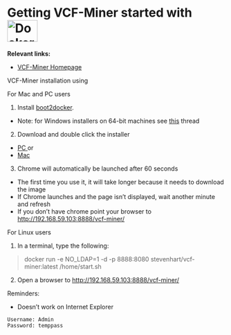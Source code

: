 
 # Getting VCF-Miner started with <img src="http://blog.phusion.nl/wp-content/uploads/2013/11/docker.png" width="70" height="50" alt="Docker">

**Relevant links:**

 * [VCF-Miner Homepage](http://bioinformaticstools.mayo.edu/research/vcf-miner/) 
 

VCF-Miner installation using

For Mac and PC users
1.	Install [boot2docker](http://boot2docker.io/).  
 *	Note: for Windows installers on 64-bit machines see [this](http://stackoverflow.com/questions/20647610/verr-vmx-msr-vmxon-disabled-when-starting-an-image-from-oracle-virtual-box) thread

2.	Download and double click the installer 
 * <a href="https://raw.githubusercontent.com/Steven-N-Hart/vcf-miner/master/VCFMiner.bat" download> PC </a>or
 * <a href="https://raw.githubusercontent.com/Steven-N-Hart/vcf-miner/master/VCFMiner.command" download> Mac </a>

3.	Chrome will automatically be launched after 60 seconds
 *	The first time you use it, it will take longer because it needs to download the image
 *	If Chrome launches and the page isn’t displayed, wait another minute and refresh
 *	If you don’t have chrome point your browser to http://192.168.59.103:8888/vcf-miner/

For Linux users
1.	In a terminal, type the following:
> docker run -e NO_LDAP=1 -d -p 8888:8080 stevenhart/vcf-miner:latest /home/start.sh

2.	Open a browser to http://192.168.59.103:8888/vcf-miner/

Reminders: 
 * Doesn’t work on Internet Explorer

```
Username: Admin
Password: temppass
```